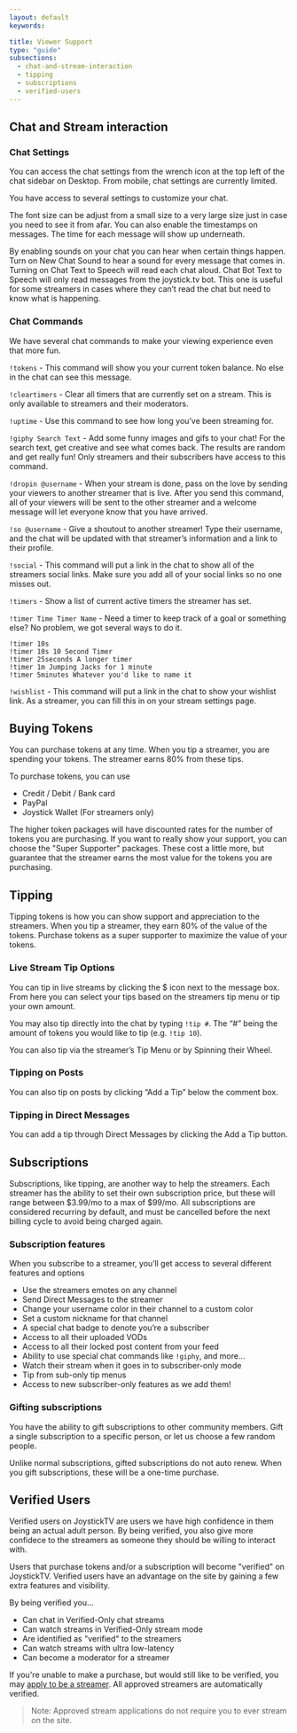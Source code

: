 ```yaml
---
layout: default
keywords:

title: Viewer Support
type: "guide"
subsections:
  - chat-and-stream-interaction
  - tipping
  - subscriptions
  - verified-users
---
```


## Chat and Stream interaction

### Chat Settings

You can access the chat settings from the wrench icon at the top left of the chat sidebar
on Desktop. From mobile, chat settings are currently limited.

You have access to several settings to customize your chat.

The font size can be adjust from a small size to a very large size just in case you need to see it from afar. You can also enable the timestamps on messages. The time for each message will show up underneath.

By enabling sounds on your chat you can hear when certain things happen. Turn on New Chat Sound to hear a sound for every message that comes in. Turning on Chat Text to Speech will read each chat aloud. Chat Bot Text to Speech will only read messages from the joystick.tv bot. This one is useful for some streamers in cases where they can’t read the chat but need to know what is happening.

### Chat Commands

We have several chat commands to make your viewing experience even that more fun.

`!tokens` - This command will show you your current token balance. No else in the chat can see this message.

`!cleartimers` - Clear all timers that are currently set on a stream. This is only available to streamers and their moderators.

`!uptime` - Use this command to see how long you’ve been streaming for.

`!giphy Search Text` - Add some funny images and gifs to your chat! For the search text, get creative and see what comes back. The results are random and get really fun! Only streamers and their subscribers have access to this command.

`!dropin @username` - When your stream is done, pass on the love by sending your viewers to another streamer that is live. After you send this command, all of your viewers will be sent to the other streamer and a welcome message will let everyone know that you have arrived.

`!so @username` - Give a shoutout to another streamer! Type their username, and the chat will be updated with that streamer’s information and a link to their profile.

`!social` - This command will put a link in the chat to show all of the streamers social links. Make sure you add all of your social links so no one misses out.

`!timers` - Show a list of current active timers the streamer has set.

`!timer Time Timer Name` - Need a timer to keep track of a goal or something else? No problem, we got several ways to do it.

```
!timer 10s
!timer 10s 10 Second Timer
!timer 25seconds A longer timer
!timer 1m Jumping Jacks for 1 minute
!timer 5minutes Whatever you'd like to name it
```

`!wishlist` - This command will put a link in the chat to show your wishlist link. As a streamer, you can fill this in on your stream settings page.

## Buying Tokens

You can purchase tokens at any time. When you tip a streamer, you are spending your tokens. The streamer earns 80% from these tips.

To purchase tokens, you can use

* Credit / Debit / Bank card
* PayPal
* Joystick Wallet (For streamers only)

The higher token packages will have discounted rates for the number of tokens you are purchasing. If you want to really show your support, you can choose the "Super Supporter" packages. These cost a little more, but guarantee that the streamer earns the most value for the tokens you are purchasing.

## Tipping

Tipping tokens is how you can show support and appreciation to the streamers. When you
tip a streamer, they earn 80% of the value of the tokens. Purchase tokens as a super
supporter to maximize the value of your tokens.

### Live Stream Tip Options

You can tip in live streams by clicking the $ icon next to the message box. From here you can select your tips based on the streamers tip menu or tip your own amount.

You may also tip directly into the chat by typing `!tip #`. The “#” being the amount of tokens you would like to tip (e.g. `!tip 10`).

You can also tip via the streamer’s Tip Menu or by Spinning their Wheel.

### Tipping on Posts

You can also tip on posts by clicking “Add a Tip” below the comment box.

### Tipping in Direct Messages

You can add a tip through Direct Messages by clicking the Add a Tip button.

## Subscriptions

Subscriptions, like tipping, are another way to help the streamers. Each streamer
has the ability to set their own subscription price, but these will range between
$3.99/mo to a max of $99/mo. All subscriptions are considered recurring by default,
and must be cancelled before the next billing cycle to avoid being charged again.

### Subscription features

When you subscribe to a streamer, you’ll get access to several different features and options

* Use the streamers emotes on any channel
* Send Direct Messages to the streamer
* Change your username color in their channel to a custom color
* Set a custom nickname for that channel
* A special chat badge to denote you’re a subscriber
* Access to all their uploaded VODs
* Access to all their locked post content from your feed
* Ability to use special chat commands like `!giphy`, and more…
* Watch their stream when it goes in to subscriber-only mode
* Tip from sub-only tip menus
* Access to new subscriber-only features as we add them!

### Gifting subscriptions

You have the ability to gift subscriptions to other community members.
Gift a single subscription to a specific person, or let us choose a few
random people.

Unlike normal subscriptions, gifted subscriptions do not auto renew. When
you gift subscriptions, these will be a one-time purchase.

## Verified Users

Verified users on JoystickTV are users we have high confidence in them being an actual
adult person. By being verified, you also give more confidece to the streamers as someone
they should be willing to interact with.

Users that purchase tokens and/or a subscription will become "verified" on JoystickTV.
Verified users have an advantage on the site by gaining a few extra features and visibility.

By being verified you...
* Can chat in Verified-Only chat streams
* Can watch streams in Verified-Only stream mode
* Are identified as "verified" to the streamers
* Can watch streams with ultra low-latency
* Can become a moderator for a streamer

If you're unable to make a purchase, but would still like to be verified, you may [apply to be
a streamer](https://joystick.tv/stream-approvals/new). All approved streamers are automatically verified.

> Note: Approved stream applications do not require you to ever stream on the site.
